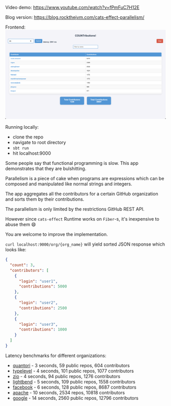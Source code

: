 Video demo: https://www.youtube.com/watch?v=fPmFuC7H12E

Blog version: https://blog.rockthejvm.com/cats-effect-parallelism/

Frontend:
![MyImage](assets/frontend.png)

Running locally:
- clone the repo
- navigate to root directory
- `sbt run`
- hit localhost:9000

Some people say that functional programming is slow. This app demonstrates that they are bulshitting.

Parallelism is a piece of cake when programs are expressions which can be composed and manipulated like normal strings and integers.

The app aggregates all the contributors for a certain GitHub organization and sorts them by their contributions.

The parallelism is only limited by the restrictions GitHub REST API.

However since `cats-effect` Runtime works on `Fiber`-s, it's inexpensive to abuse them 😄

You are welcome to improve the implementation.

`curl localhost:9000/org/{org_name}` will yield sorted JSON response which looks like:
```json
{
  "count": 3,
  "contributors": [
    {
      "login": "user1",
      "contributions": 5000
    },
    {
      "login": "user2",
      "contributions": 2500
    },
    {
      "login": "user3",
      "contributions": 1000
    }
  ]
}
```

Latency benchmarks for different organizations: 
- [quantori](json/quantori.json) - 3 seconds, 59 public repos, 604 contributors
- [typelevel](json/typelevel.json) - 4 seconds, 101 public repos, 1077 contributors
- [zio](json/zio.json) - 4 seconds, 94 public repos, 1276 contributors
- [lightbend](json/lightbend.json) - 5 seconds, 109 public repos, 1558 contributors
- [facebook](json/facebook.json) - 6 seconds, 128 public repos, 8687 contributors
- [apache](json/apache.json) - 10 seconds, 2534 repos, 10818 contributors
- [google](json/google.json) - 14 seconds, 2560 public repos, 12796 contributors



